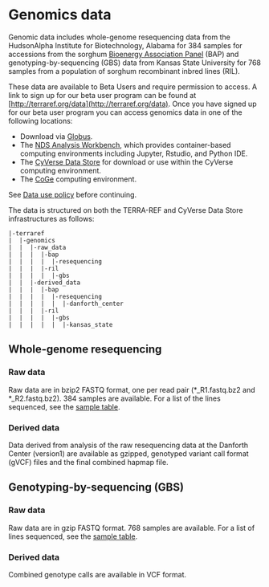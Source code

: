 # Genomics data

Genomic data includes whole-genome resequencing data from the HudsonAlpha Institute for Biotechnology, Alabama for 384 samples for accessions from the sorghum [Bioenergy Association Panel](http://doi.org/10.1534/genetics.115.183947) \(BAP\) and genotyping-by-sequencing \(GBS\) data from Kansas State University for 768 samples from a population of sorghum recombinant inbred lines \(RIL\).

These data are available to Beta Users and require permission to access. A link to sign up for our beta user program can be found at [http://terraref.org/data](http://terraref.org/data). Once you have signed up for our beta user program you can access genomics data in one of the following locations:

* Download via [Globus](https://github.com/terraref/documentation/tree/56f669dc870b3c3921bfc029914545574e70f8df/products/user/using-globus.md).
* The [NDS Analysis Workbench](https://github.com/terraref/documentation/tree/56f669dc870b3c3921bfc029914545574e70f8df/products/user/using-analysis-workbench.md), which provides container-based computing environments including Jupyter, Rstudio, and Python IDE.
* The [CyVerse Data Store](https://github.com/terraref/documentation/tree/56f669dc870b3c3921bfc029914545574e70f8df/products/user/using-cyverse.md) for download or use within the CyVerse computing environment.
* The [CoGe](https://github.com/terraref/documentation/tree/56f669dc870b3c3921bfc029914545574e70f8df/products/user/using-coge.md) computing environment.

See [Data use policy](https://github.com/terraref/documentation/tree/56f669dc870b3c3921bfc029914545574e70f8df/products/user/data_release_policy.md) before continuing.

The data is structured on both the TERRA-REF and CyVerse Data Store infrastructures as follows:

```text
|-terraref
|  |-genomics
|  |  |-raw_data
|  |  |  |-bap
|  |  |  |  |-resequencing
|  |  |  |-ril
|  |  |  |  |-gbs
|  |  |-derived_data
|  |  |  |-bap
|  |  |  |  |-resequencing
|  |  |  |  |  |-danforth_center
|  |  |  |-ril
|  |  |  |  |-gbs
|  |  |  |  |  |-kansas_state
```

## Whole-genome resequencing

### Raw data

Raw data are in bzip2 FASTQ format, one per read pair \(\*\_R1.fastq.bz2 and \*\_R2.fastq.bz2\). 384 samples are available. For a list of the lines sequenced, see the [sample table](https://gist.github.com/dlebauer/6b7b0e181cc5ae5034b992f725712ba4#file-sorghum-lines-genomics-md).

### Derived data

Data derived from analysis of the raw resequencing data at the Danforth Center \(version1\) are available as gzipped, genotyped variant call format \(gVCF\) files and the final combined hapmap file.

## Genotyping-by-sequencing \(GBS\)

### Raw data

Raw data are in gzip FASTQ format. 768 samples are available. For a list of lines sequenced, see the [sample table](https://gist.github.com/dlebauer/6b7b0e181cc5ae5034b992f725712ba4#file-sorghum_mac_1-md).

### Derived data

Combined genotype calls are available in VCF format.

